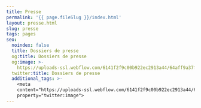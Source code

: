 ```yaml
---
title: Presse
permalink: '{{ page.fileSlug }}/index.html'
layout: presse.html
slug: presse
tags: pages
seo:
  noindex: false
  title: Dossiers de presse
  og:title: Dossiers de presse
  og:image: >-
    https://uploads-ssl.webflow.com/6141f2f9c00b922ec2913a44/64aff9a37fdb8745b1e7da76_open-graph.jpg
  twitter:title: Dossiers de presse
  additional_tags: >-
    <meta
    content="https://uploads-ssl.webflow.com/6141f2f9c00b922ec2913a44/64aff9a37fdb8745b1e7da76_open-graph.jpg"
    property="twitter:image">
---
```



